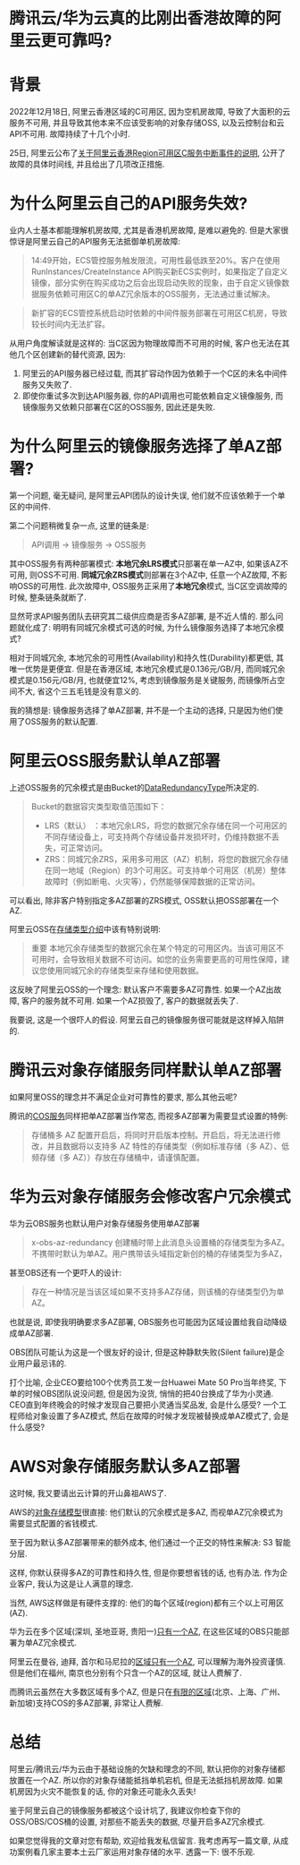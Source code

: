 # 腾讯云/华为云真的比刚出香港故障的阿里云更可靠吗?

# 背景
2022年12月18日, 阿里云香港区域的C可用区, 因为空机房故障, 导致了大面积的云服务不可用, 并且导致其他本来不应该受影响的对象存储OSS, 以及云控制台和云API不可用. 故障持续了十几个小时.

25日, 阿里云公布了[关于阿里云香港Region可用区C服务中断事件的说明](https://mp.weixin.qq.com/s/rJ2_TEc9mDxfJ1q4gCN-Zg), 公开了故障的具体时间线, 并且给出了几项改正措施.

# 为什么阿里云自己的API服务失效?
业内人士基本都能理解机房故障, 尤其是香港机房故障, 是难以避免的. 但是大家很惊讶是阿里云自己的API服务无法抵御单机房故障:
> 14:49开始，ECS管控服务触发限流，可用性最低跌至20%。客户在使用RunInstances/CreateInstance API购买新ECS实例时，如果指定了自定义镜像，部分实例在购买成功之后会出现启动失败的现象，由于自定义镜像数据服务依赖可用区C的单AZ冗余版本的OSS服务，无法通过重试解决。

> 新扩容的ECS管控系统启动时依赖的中间件服务部署在可用区C机房，导致较长时间内无法扩容。

从用户角度解读就是这样的: 当C区因为物理故障而不可用的时候, 客户也无法在其他几个区创建新的替代资源, 因为:
1. 阿里云的API服务器已经过载, 而其扩容动作因为依赖于一个C区的未名中间件服务又失败了.
2. 即使你重试多次到达API服务器, 你的API调用也可能依赖自定义镜像服务, 而镜像服务又依赖只部署在C区的OSS服务, 因此还是失败.

# 为什么阿里云的镜像服务选择了单AZ部署?
第一个问题, 毫无疑问, 是阿里云API团队的设计失误, 他们就不应该依赖于一个单区的中间件. 

第二个问题稍微复杂一点, 这里的链条是: 
> API调用 -> 镜像服务 -> OSS服务

其中OSS服务有两种部署模式: **本地冗余LRS模式**只部署在单一AZ中, 如果该AZ不可用, 则OSS不可用. **同城冗余ZRS模式**则部署在3个AZ中, 任意一个AZ故障, 不影响OSS的可用性. 此次故障中, OSS服务正采用了**本地冗余**模式, 当C区空调故障的时候, 整条链条就断了.

显然苛求API服务团队去研究其二级供应商是否多AZ部署, 是不近人情的. 那么问题就化成了: 明明有同城冗余模式可选的时候, 为什么镜像服务选择了本地冗余模式? 

相对于同城冗余, 本地冗余的可用性(Availability)和持久性(Durability)都更低, 其唯一优势是更便宜. 但是在香港区域, 本地冗余模式是0.136元/GB/月, 而同城冗余模式是0.156元/GB/月, 也就便宜12%, 考虑到镜像服务是关键服务, 而镜像所占空间不大, 省这个三五毛钱是没有意义的.

我的猜想是: 镜像服务选择了单AZ部署, 并不是一个主动的选择, 只是因为他们使用了OSS服务的默认配置.

# 阿里云OSS服务默认单AZ部署
上述OSS服务的冗余模式是由Bucket的[DataRedundancyType](https://www.alibabacloud.com/help/zh/icms-test/latest/dataredundancytype)所决定的.

> Bucket的数据容灾类型取值范围如下：
>    - LRS（默认） ：本地冗余LRS，将您的数据冗余存储在同一个可用区的不同存储设备上，可支持两个存储设备并发损坏时，仍维持数据不丢失，可正常访问。
 >   - ZRS：同城冗余ZRS，采用多可用区（AZ）机制，将您的数据冗余存储在同一地域（Region）的3个可用区。可支持单个可用区（机房）整体故障时（例如断电、火灾等），仍然能够保障数据的正常访问。

可以看出, 除非客户特别指定多AZ部署的ZRS模式, OSS默认把OSS部署在一个AZ.

阿里云OSS在[存储类型介绍](https://help.aliyun.com/document_detail/51374.html)中该有特别说明:
> 重要 本地冗余存储类型的数据冗余在某个特定的可用区内。当该可用区不可用时，会导致相关数据不可访问。如您的业务需要更高的可用性保障，建议您使用同城冗余的存储类型来存储和使用数据。

这反映了阿里云OSS的一个理念: 默认客户不需要多AZ可靠性. 如果一个AZ出故障, 客户的服务就不可用. 如果一个AZ损毁了, 客户的数据就丢失了.

我要说, 这是一个很吓人的假设. 阿里云自己的镜像服务很可能就是这样掉入陷阱的. 

# 腾讯云对象存储服务同样默认单AZ部署
如果阿里OSS的理念并不满足企业对可靠性的要求, 那么其他云呢?

腾讯的[COS服务](https://cloud.tencent.com/document/product/436/40548)同样把单AZ部署当作常态, 而视多AZ部署为需要显式设置的特例:
> 存储桶多 AZ 配置开启后，将同时开启版本控制。开启后，将无法进行修改，并且数据将以支持多 AZ 特性的存储类型（例如标准存储（多 AZ）、低频存储（多 AZ））存放在存储桶中，请谨慎配置。

# 华为云对象存储服务会修改客户冗余模式
华为云OBS服务也默认用户对象存储服务使用单AZ部署
> x-obs-az-redundancy
创建桶时带上此消息头设置桶的存储类型为多AZ。不携带时默认为单AZ。用户携带该头域指定新创的桶的存储类型为多AZ，

甚至OBS还有一个更吓人的设计:
> 存在一种情况是当该区域如果不支持多AZ存储，则该桶的存储类型仍为单AZ。

也就是说, 即使我明确要求多AZ部署, OBS服务也可能因为区域设置给我自动降级成单AZ部署.  

OBS团队可能认为这是一个很友好的设计, 但是这种静默失败(Silent failure)是企业用户最忌讳的. 

打个比喻, 企业CEO要给100个优秀员工发一台Huawei Mate 50 Pro当年终奖, 下单的时候OBS团队说没问题, 但是因为没货, 悄悄的把40台换成了华为小灵通. CEO直到年终晚会的时候才发现自己要把小灵通当奖品发, 会是什么感受? 一个工程师给对象设置了多AZ模式, 然后在故障的时候才发现被替换成单AZ模式了, 会是什么感受?

# AWS对象存储服务默认多AZ部署
这时候, 我又要请出云计算的开山鼻祖AWS了.

AWS的[对象存储模型](https://aws.amazon.com/cn/s3/storage-classes/)很直接: 他们默认的冗余模式是多AZ, 而视单AZ冗余模式为需要显式配置的省钱模式.

至于因为默认多AZ部署带来的额外成本, 他们通过一个正交的特性来解决: S3 智能分层. 

这样, 你默认获得多AZ的可靠性和持久性, 但是你要想省钱的话, 也有办法. 作为企业客户, 我认为这是让人满意的理念.

当然, AWS这样做是有硬件支撑的: 他们的每个区域(region)都有三个以上可用区(AZ). 

华为云在多个区域(深圳, 圣地亚哥, 贵阳一)[只有一个AZ](https://developer.huaweicloud.com/endpoint), 在这些区域的OBS只能部署为单AZ冗余模式.

阿里云在曼谷, 迪拜, 首尔和马尼拉的[区域只有一个AZ](https://help.aliyun.com/document_detail/40654.html), 可以理解为海外投资谨慎. 但是他们在福州, 南京也分别有个只含一个AZ的区域, 就让人费解了.

而腾讯云虽然在大多数区域有多个AZ, 但是只在[有限的区域](https://cloud.tencent.com/document/product/436/13321)(北京、上海、广州、新加坡)支持COS的多AZ部署, 非常让人费解.

# 总结
阿里云/腾讯云/华为云由于基础设施的欠缺和理念的不同, 默认把你的对象存储都放置在一个AZ. 所以你的对象存储能抵挡单机宕机, 但是无法抵挡机房故障. 如果机房因为火灾不能恢复的话, 你的对象还可能永久丢失!

鉴于阿里云自己的镜像服务都被这个设计坑了, 我建议你检查下你的OSS/OBS/COS桶的设置, 对那些不能丢失的数据, 尽量开启多AZ冗余模式.

如果您觉得我的文章对您有帮助, 欢迎给我发私信留言. 我考虑再写一篇文章, 从成功案例看几家主要本土云厂家运用对象存储的水平. 透露一下: 很不乐观.